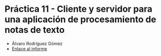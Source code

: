 # Práctica 11 - Cliente y servidor para una aplicación de procesamiento de notas de texto
* Álvaro Rodríguez Gómez
* [Enlace al informe](https://ull-esit-inf-dsi-2122.github.io/ull-esit-inf-dsi-21-22-prct11-async-sockets-AlvaroRGZ/)

